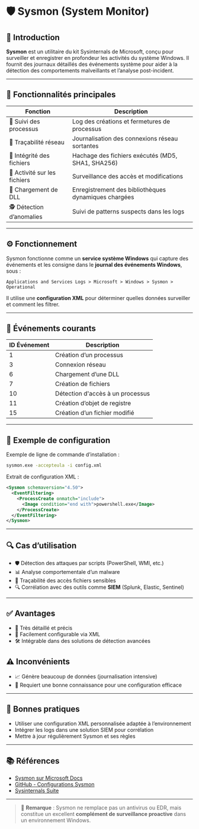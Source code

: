 # 🛡️ Sysmon (System Monitor)

## 📘 Introduction

**Sysmon** est un utilitaire du kit Sysinternals de Microsoft, conçu pour surveiller et enregistrer en profondeur les activités du système Windows. Il fournit des journaux détaillés des événements système pour aider à la détection des comportements malveillants et l’analyse post-incident.

---

## 🧪 Fonctionnalités principales

| Fonction                     | Description                                          |
| ---------------------------- | ---------------------------------------------------- |
| 👣 Suivi des processus       | Log des créations et fermetures de processus         |
| 🔗 Traçabilité réseau        | Journalisation des connexions réseau sortantes       |
| 🧬 Intégrité des fichiers    | Hachage des fichiers exécutés (MD5, SHA1, SHA256)    |
| 📁 Activité sur les fichiers | Surveillance des accès et modifications              |
| 🔑 Chargement de DLL         | Enregistrement des bibliothèques dynamiques chargées |
| 🕵️ Détection d’anomalies    | Suivi de patterns suspects dans les logs             |

---

## ⚙️ Fonctionnement

Sysmon fonctionne comme un **service système Windows** qui capture des événements et les consigne dans le **journal des événements Windows**, sous :

```
Applications and Services Logs > Microsoft > Windows > Sysmon > Operational
```

Il utilise une **configuration XML** pour déterminer quelles données surveiller et comment les filtrer.

---

## 📝 Événements courants

| ID Événement | Description                      |
| ------------ | -------------------------------- |
| 1            | Création d’un processus          |
| 3            | Connexion réseau                 |
| 6            | Chargement d’une DLL             |
| 7            | Création de fichiers             |
| 10           | Détection d'accès à un processus |
| 11           | Création d’objet de registre     |
| 15           | Création d’un fichier modifié    |

---

## 🧰 Exemple de configuration

Exemple de ligne de commande d’installation :

```bash
sysmon.exe -accepteula -i config.xml
```

Extrait de configuration XML :

```xml
<Sysmon schemaversion="4.50">
  <EventFiltering>
    <ProcessCreate onmatch="include">
      <Image condition="end with">powershell.exe</Image>
    </ProcessCreate>
  </EventFiltering>
</Sysmon>
```

---

## 🔍 Cas d’utilisation

* 🛡️ Détection des attaques par scripts (PowerShell, WMI, etc.)
* 📊 Analyse comportementale d’un malware
* 📁 Traçabilité des accès fichiers sensibles
* 🔍 Corrélation avec des outils comme **SIEM** (Splunk, Elastic, Sentinel)

---

## ✅ Avantages

* 🔎 Très détaillé et précis
* 🧩 Facilement configurable via XML
* 🛠️ Intégrable dans des solutions de détection avancées

## ⚠️ Inconvénients

* 📈 Génère beaucoup de données (journalisation intensive)
* 🧠 Requiert une bonne connaissance pour une configuration efficace

---

## 🚀 Bonnes pratiques

* Utiliser une configuration XML personnalisée adaptée à l’environnement
* Intégrer les logs dans une solution SIEM pour corrélation
* Mettre à jour régulièrement Sysmon et ses règles

---

## 📚 Références

* [Sysmon sur Microsoft Docs](https://learn.microsoft.com/en-us/sysinternals/downloads/sysmon)
* [GitHub - Configurations Sysmon](https://github.com/SwiftOnSecurity/sysmon-config)
* [Sysinternals Suite](https://learn.microsoft.com/en-us/sysinternals/)

---

> 📝 **Remarque** : Sysmon ne remplace pas un antivirus ou EDR, mais constitue un excellent **complément de surveillance proactive** dans un environnement Windows.
